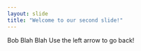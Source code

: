 ```yaml
---
layout: slide
title: "Welcome to our second slide!"
---
```

Bob Blah Blah
Use the left arrow to go back!
